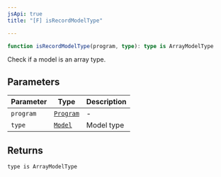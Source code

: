 ```yaml
---
jsApi: true
title: "[F] isRecordModelType"

---
```

```ts
function isRecordModelType(program, type): type is ArrayModelType
```

Check if a model is an array type.

## Parameters

| Parameter | Type | Description |
| ------ | ------ | ------ |
| `program` | [`Program`](../interfaces/Program.md) | - |
| `type` | [`Model`](../interfaces/Model.md) | Model type |

## Returns

`type is ArrayModelType`
